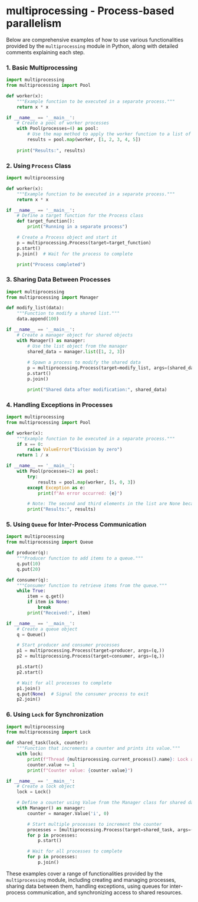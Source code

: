 # multiprocessing - Process-based parallelism

Below are comprehensive examples of how to use various functionalities provided by the `multiprocessing` module in Python, along with detailed comments explaining each step.

### 1. Basic Multiprocessing

```python
import multiprocessing
from multiprocessing import Pool

def worker(x):
    """Example function to be executed in a separate process."""
    return x * x

if __name__ == '__main__':
    # Create a pool of worker processes
    with Pool(processes=4) as pool:
        # Use the map method to apply the worker function to a list of numbers
        results = pool.map(worker, [1, 2, 3, 4, 5])
    
    print("Results:", results)
```

### 2. Using `Process` Class

```python
import multiprocessing

def worker(x):
    """Example function to be executed in a separate process."""
    return x * x

if __name__ == '__main__':
    # Define a target function for the Process class
    def target_function():
        print("Running in a separate process")

    # Create a Process object and start it
    p = multiprocessing.Process(target=target_function)
    p.start()
    p.join()  # Wait for the process to complete

    print("Process completed")
```

### 3. Sharing Data Between Processes

```python
import multiprocessing
from multiprocessing import Manager

def modify_list(data):
    """Function to modify a shared list."""
    data.append(100)

if __name__ == '__main__':
    # Create a manager object for shared objects
    with Manager() as manager:
        # Use the list object from the manager
        shared_data = manager.list([1, 2, 3])
        
        # Spawn a process to modify the shared data
        p = multiprocessing.Process(target=modify_list, args=(shared_data,))
        p.start()
        p.join()

        print("Shared data after modification:", shared_data)
```

### 4. Handling Exceptions in Processes

```python
import multiprocessing
from multiprocessing import Pool

def worker(x):
    """Example function to be executed in a separate process."""
    if x == 0:
        raise ValueError("Division by zero")
    return 1 / x

if __name__ == '__main__':
    with Pool(processes=2) as pool:
        try:
            results = pool.map(worker, [5, 0, 3])
        except Exception as e:
            print(f"An error occurred: {e}")

        # Note: The second and third elements in the list are None because of the exception
        print("Results:", results)
```

### 5. Using `Queue` for Inter-Process Communication

```python
import multiprocessing
from multiprocessing import Queue

def producer(q):
    """Producer function to add items to a queue."""
    q.put(10)
    q.put(20)

def consumer(q):
    """Consumer function to retrieve items from the queue."""
    while True:
        item = q.get()
        if item is None:
            break
        print("Received:", item)

if __name__ == '__main__':
    # Create a queue object
    q = Queue()

    # Start producer and consumer processes
    p1 = multiprocessing.Process(target=producer, args=(q,))
    p2 = multiprocessing.Process(target=consumer, args=(q,))

    p1.start()
    p2.start()

    # Wait for all processes to complete
    p1.join()
    q.put(None)  # Signal the consumer process to exit
    p2.join()
```

### 6. Using `Lock` for Synchronization

```python
import multiprocessing
from multiprocessing import Lock

def shared_task(lock, counter):
    """Function that increments a counter and prints its value."""
    with lock:
        print(f"Thread {multiprocessing.current_process().name}: Lock acquired")
        counter.value += 1
        print(f"Counter value: {counter.value}")

if __name__ == '__main__':
    # Create a lock object
    lock = Lock()

    # Define a counter using Value from the Manager class for shared data
    with Manager() as manager:
        counter = manager.Value('i', 0)

        # Start multiple processes to increment the counter
        processes = [multiprocessing.Process(target=shared_task, args=(lock, counter)) for _ in range(10)]
        for p in processes:
            p.start()

        # Wait for all processes to complete
        for p in processes:
            p.join()
```

These examples cover a range of functionalities provided by the `multiprocessing` module, including creating and managing processes, sharing data between them, handling exceptions, using queues for inter-process communication, and synchronizing access to shared resources.
